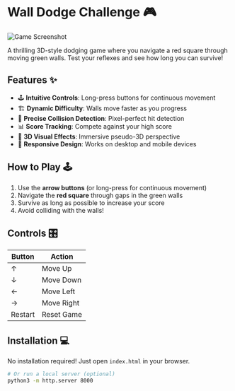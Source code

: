 # Wall Dodge Challenge 🎮

![Game Screenshot](https://via.placeholder.com/800x500.png?text=3D+Wall+Dodge+Challenge+Screenshot)

A thrilling 3D-style dodging game where you navigate a red square through moving green walls. Test your reflexes and see how long you can survive!

## Features ✨

- 🕹️ **Intuitive Controls**: Long-press buttons for continuous movement
- 🏗️ **Dynamic Difficulty**: Walls move faster as you progress
- 🎯 **Precise Collision Detection**: Pixel-perfect hit detection
- 📊 **Score Tracking**: Compete against your high score
- 🌈 **3D Visual Effects**: Immersive pseudo-3D perspective
- 📱 **Responsive Design**: Works on desktop and mobile devices

## How to Play 🕹️

1. Use the **arrow buttons** (or long-press for continuous movement)
2. Navigate the **red square** through gaps in the green walls
3. Survive as long as possible to increase your score
4. Avoid colliding with the walls!

## Controls 🎛️

| Button | Action       |
|--------|-------------|
| ↑      | Move Up     |
| ↓      | Move Down   |
| ←      | Move Left   |
| →      | Move Right  |
| Restart| Reset Game  |

## Installation 💻

No installation required! Just open `index.html` in your browser.

```bash
# Or run a local server (optional)
python3 -m http.server 8000
